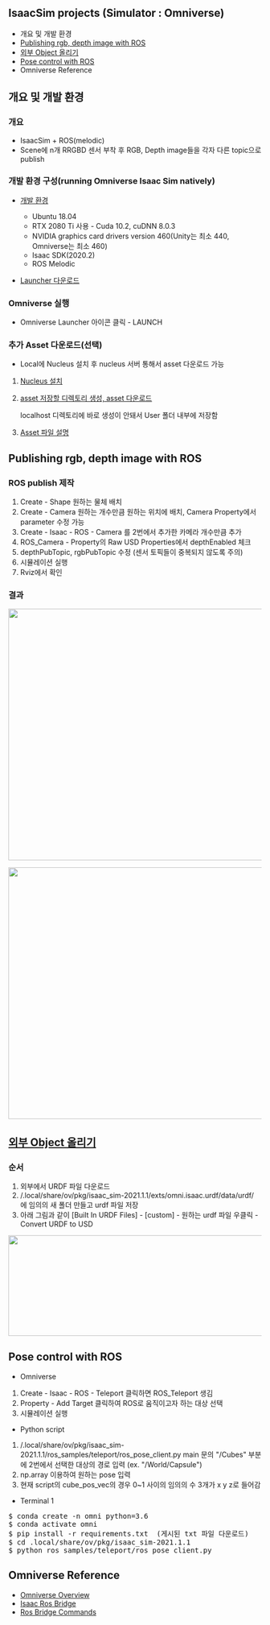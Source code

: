 ## IsaacSim projects (Simulator : Omniverse)
  * 개요 및 개발 환경
  * [Publishing rgb, depth image with ROS](https://github.com/SungjoonCho/IsaacSim_Omniverse#user-content-publishing-rgb-depth-image-with-ros)
  * [외부 Object 올리기](https://github.com/SungjoonCho/IsaacSim_Omniverse#user-content-%EC%99%B8%EB%B6%80-object-%EC%98%AC%EB%A6%AC%EA%B8%B0) 
  * [Pose control with ROS](https://github.com/SungjoonCho/IsaacSim_Omniverse#pose-control-with-ros)
  * Omniverse Reference

## 개요 및 개발 환경

### 개요

* IsaacSim + ROS(melodic)
* Scene에 n개 RRGBD 센서 부착 후 RGB, Depth image들을 각자 다른 topic으로 publish

### 개발 환경 구성(running Omniverse Isaac Sim natively)

* [개발 환경](https://docs.omniverse.nvidia.com/app_isaacsim/app_isaacsim/requirements.html)
  * Ubuntu 18.04
  * RTX 2080 Ti 사용 - Cuda 10.2, cuDNN 8.0.3
  * NVIDIA graphics card drivers version 460(Unity는 최소 440, Omniverse는 최소 460)
  * Isaac SDK(2020.2)
  * ROS Melodic
  
* [Launcher 다운로드](https://docs.omniverse.nvidia.com/app_isaacsim/app_isaacsim/setup.html#isaac-sim-on-omniverse-launcher)

### Omniverse 실행 
  
* Omniverse Launcher 아이콘 클릭 - LAUNCH

### 추가 Asset 다운로드(선택)

* Local에 Nucleus 설치 후 nucleus 서버 통해서 asset 다운로드 가능

1. [Nucleus 설치](https://docs.omniverse.nvidia.com/prod_nucleus/prod_nucleus/installation/workstation.html#installing-using-omniverse-launcher)
2. [asset 저장할 디렉토리 생성, asset 다운로드](https://docs.omniverse.nvidia.com/app_isaacsim/app_isaacsim/setup.html#isaac-sim-setup-nucleus-add-assets)
   
   localhost 디렉토리에 바로 생성이 안돼서 User 폴더 내부에 저장함
   
3. [Asset 파일 설명](https://docs.omniverse.nvidia.com/app_isaacsim/app_isaacsim/assets.html)

## Publishing rgb, depth image with ROS 

### ROS publish 제작

  1. Create - Shape 원하는 물체 배치
  2. Create - Camera 원하는 개수만큼 원하는 위치에 배치, Camera Property에서 parameter 수정 가능 
  3. Create - Isaac - ROS - Camera 를 2번에서 추가한 카메라 개수만큼 추가
  4. ROS_Camera - Property의 Raw USD Properties에서 depthEnabled 체크
  5. depthPubTopic, rgbPubTopic 수정 (센서 토픽들이 중복되지 않도록 주의)
  6. 시뮬레이션 실행
  7. Rviz에서 확인
  
### 결과

<p align="center">
  <img width="800" height="500" src="https://user-images.githubusercontent.com/80872528/130381577-26aa054e-38d8-4d47-86c5-0a66bb0c4351.png">
</p>

<p align="center">
  <img width="800" height="500" src="https://user-images.githubusercontent.com/80872528/130381555-2a767427-9979-43b5-8e59-c16c8d1e604f.png">
</p>
  
## [외부 Object 올리기](https://docs.omniverse.nvidia.com/app_isaacsim/app_isaacsim/ext_omni_isaac_urdf.html)

### 순서

1. 외부에서 URDF 파일 다운로드
2. /.local/share/ov/pkg/isaac_sim-2021.1.1/exts/omni.isaac.urdf/data/urdf/ 에 임의의 새 폴더 만들고 urdf 파일 저장
3. 아래 그림과 같이 [Built In URDF Files] - [custom] - 원하는 urdf 파일 우클릭 - Convert URDF to USD


<p align="center">
  <img width="800" height="200" src="https://user-images.githubusercontent.com/80872528/130394320-fb30de93-226d-49b1-bfc9-4e931bbc3817.png">
</p>


## Pose control with ROS

* Omniverse
1. Create - Isaac - ROS - Teleport 클릭하면 ROS_Teleport 생김
2. Property - Add Target 클릭하여 ROS로 움직이고자 하는 대상 선택
3. 시뮬레이션 실행

* Python script
1. /.local/share/ov/pkg/isaac_sim-2021.1.1/ros_samples/teleport/ros_pose_client.py main 문의 "/Cubes" 부분에 2번에서 선택한 대상의 경로 입력 (ex. "/World/Capsule")
2. np.array 이용하여 원하는 pose 입력
3. 현재 script의 cube_pos_vec의 경우 0~1 사이의 임의의 수 3개가 x y z로 들어감

* Terminal 1
<pre>
$ conda create -n omni python=3.6
$ conda activate omni
$ pip install -r requirements.txt  (게시된 txt 파일 다운로드)
$ cd .local/share/ov/pkg/isaac_sim-2021.1.1
$ python ros_samples/teleport/ros_pose_client.py
</pre>


##  Omniverse Reference


* [Omniverse Overview](https://docs.omniverse.nvidia.com/app_isaacsim/app_isaacsim/overview.html)
* [Isaac Ros Bridge](https://docs.omniverse.nvidia.com/app_isaacsim/app_isaacsim/ext_omni_isaac_ros_bridge.html)
* [Ros Bridge Commands](https://docs.omniverse.nvidia.com/py/isaacsim/source/extensions/omni.isaac.ros_bridge_ui/docs/index.html#module-omni.isaac.ros_bridge_ui.scripts.commands)
